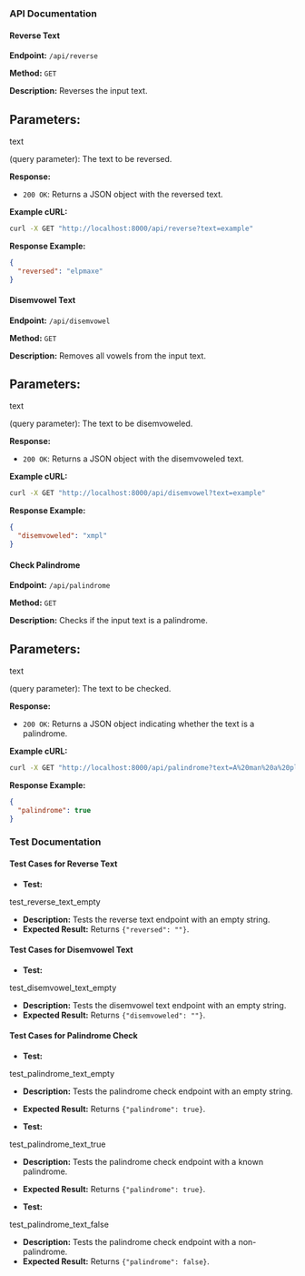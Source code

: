 ### API Documentation

#### Reverse Text
**Endpoint:** `/api/reverse`

**Method:** `GET`

**Description:** Reverses the input text.

**Parameters:**
- 

text

 (query parameter): The text to be reversed.

**Response:**
- `200 OK`: Returns a JSON object with the reversed text.

**Example cURL:**
```sh
curl -X GET "http://localhost:8000/api/reverse?text=example"
```

**Response Example:**
```json
{
  "reversed": "elpmaxe"
}
```

#### Disemvowel Text
**Endpoint:** `/api/disemvowel`

**Method:** `GET`

**Description:** Removes all vowels from the input text.

**Parameters:**
- 

text

 (query parameter): The text to be disemvoweled.

**Response:**
- `200 OK`: Returns a JSON object with the disemvoweled text.

**Example cURL:**
```sh
curl -X GET "http://localhost:8000/api/disemvowel?text=example"
```

**Response Example:**
```json
{
  "disemvoweled": "xmpl"
}
```

#### Check Palindrome
**Endpoint:** `/api/palindrome`

**Method:** `GET`

**Description:** Checks if the input text is a palindrome.

**Parameters:**
- 

text

 (query parameter): The text to be checked.

**Response:**
- `200 OK`: Returns a JSON object indicating whether the text is a palindrome.

**Example cURL:**
```sh
curl -X GET "http://localhost:8000/api/palindrome?text=A%20man%20a%20plan%20a%20canal%20Panama"
```

**Response Example:**
```json
{
  "palindrome": true
}
```

### Test Documentation

#### Test Cases for Reverse Text
- **Test:** 

test_reverse_text_empty


  - **Description:** Tests the reverse text endpoint with an empty string.
  - **Expected Result:** Returns `{"reversed": ""}`.

#### Test Cases for Disemvowel Text
- **Test:** 

test_disemvowel_text_empty


  - **Description:** Tests the disemvowel text endpoint with an empty string.
  - **Expected Result:** Returns `{"disemvoweled": ""}`.

#### Test Cases for Palindrome Check
- **Test:** 

test_palindrome_text_empty


  - **Description:** Tests the palindrome check endpoint with an empty string.
  - **Expected Result:** Returns `{"palindrome": true}`.

- **Test:** 

test_palindrome_text_true


  - **Description:** Tests the palindrome check endpoint with a known palindrome.
  - **Expected Result:** Returns `{"palindrome": true}`.

- **Test:** 

test_palindrome_text_false


  - **Description:** Tests the palindrome check endpoint with a non-palindrome.
  - **Expected Result:** Returns `{"palindrome": false}`.